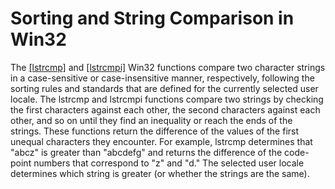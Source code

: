 

# Sorting and String Comparison in Win32

The [[lstrcmp]](http://msdn2.microsoft.com/en-us/library/ms647488.aspx) and [[lstrcmpi]](http://msdn2.microsoft.com/en-us/library/ms647489.aspx) Win32 functions compare two character strings in a case-sensitive or case-insensitive manner, respectively, following the sorting rules and standards that are defined for the currently selected user locale. The lstrcmp and lstrcmpi functions compare two strings by checking the first characters against each other, the second characters against each other, and so on until they find an inequality or reach the ends of the strings. These functions return the difference of the values of the first unequal characters they encounter. For example, lstrcmp determines that "abcz" is greater than "abcdefg" and returns the difference of the code-point numbers that correspond to "z" and "d." The selected user locale determines which string is greater (or whether the strings are the same).


